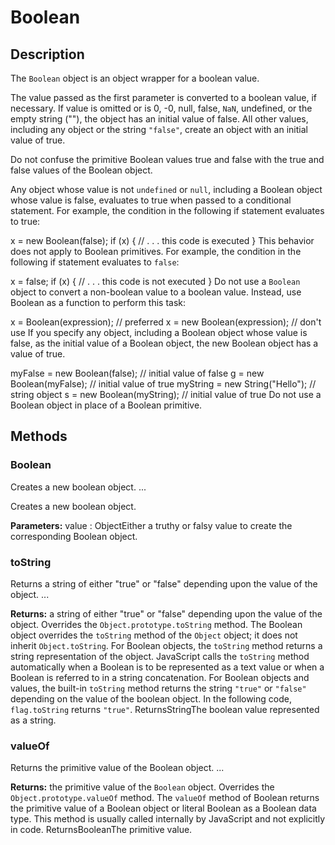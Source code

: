 # Boolean

## Description

The `Boolean` object is an object wrapper for a boolean value.

The value passed as the first parameter is converted to a boolean value, if necessary. If value is omitted or is 0, -0, null, false, `NaN`, undefined, or the empty string (""), the object has an initial value of false. All other values, including any object or the string `"false"`, create an object with an initial value of true.

Do not confuse the primitive Boolean values true and false with the true and false values of the Boolean object.

Any object whose value is not `undefined` or `null`, including a Boolean object whose value is false, evaluates to true when passed to a conditional statement. For example, the condition in the following if statement evaluates to true:

x = new Boolean(false); if (x) { // . . . this code is executed } This behavior does not apply to Boolean primitives. For example, the condition in the following if statement evaluates to `false`:

x = false; if (x) { // . . . this code is not executed } Do not use a `Boolean` object to convert a non-boolean value to a boolean value. Instead, use Boolean as a function to perform this task:

x = Boolean(expression); // preferred x = new Boolean(expression); // don't use If you specify any object, including a Boolean object whose value is false, as the initial value of a Boolean object, the new Boolean object has a value of true.

myFalse = new Boolean(false); // initial value of false g = new Boolean(myFalse); // initial value of true myString = new String("Hello"); // string object s = new Boolean(myString); // initial value of true Do not use a Boolean object in place of a Boolean primitive.

## Methods

### Boolean

Creates a new boolean object. ...

Creates a new boolean object.

**Parameters:** value : ObjectEither a truthy or falsy value to create the corresponding Boolean object.


### toString

Returns a string of either "true" or "false" depending upon the value of the object. ...

**Returns:** a string of either "true" or "false" depending upon the value of the object. Overrides the `Object.prototype.toString` method. The Boolean object overrides the `toString` method of the `Object` object; it does not inherit `Object.toString`. For Boolean objects, the `toString` method returns a string representation of the object. JavaScript calls the `toString` method automatically when a Boolean is to be represented as a text value or when a Boolean is referred to in a string concatenation. For Boolean objects and values, the built-in `toString` method returns the string `"true"` or `"false"` depending on the value of the boolean object. In the following code, `flag.toString` returns `"true"`. ReturnsStringThe boolean value represented as a string.


### valueOf

Returns the primitive value of the Boolean object. ...

**Returns:** the primitive value of the `Boolean` object. Overrides the `Object.prototype.valueOf` method. The `valueOf` method of Boolean returns the primitive value of a Boolean object or literal Boolean as a Boolean data type. This method is usually called internally by JavaScript and not explicitly in code. ReturnsBooleanThe primitive value.

